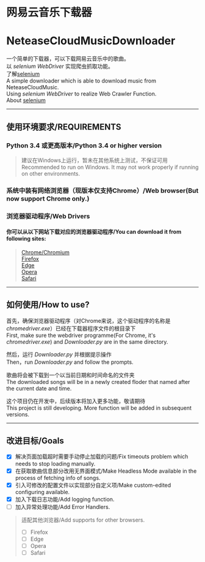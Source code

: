 # 网易云音乐下载器  
# NeteaseCloudMusicDownloader  
一个简单的下载器，可以下载网易云音乐中的歌曲。  
以 _selenium WebDriver_ 实现爬虫抓取功能。  
了解[selenium](https://selenium.dev/)  
A simple downloader which is able to download music from NeteaseCloudMusic.  
Using _selenium WebDriver_ to realize Web Crawler Function.  
About [selenium](https://selenium.dev/)  
- - -
## 使用环境要求/REQUIREMENTS  
### Python 3.4 或更高版本/Python 3.4 or higher version  
> 建议在Windows上运行，暂未在其他系统上测试，不保证可用  
> Recommended to run on Windows. It may not work properly if running on other environments.
### 系统中装有网络浏览器（现版本仅支持Chrome）/Web browser(But now support Chrome only.)  
### 浏览器驱动程序/Web Drivers  
#### 你可以从以下网站下载对应的浏览器驱动程序/You can download it from following sites:  
>[Chrome/Chromium](https://sites.google.com/chromium.org/driver/)  
>[Firefox](https://github.com/mozilla/geckodriver/)  
>[Edge](https://developer.microsoft.com/en-us/microsoft-edge/tools/webdriver/)  
>[Opera](https://github.com/operasoftware/operachromiumdriver/)  
>[Safari](https://webkit.org/blog/6900/webdriver-support-in-safari-10/)  
- - -
## 如何使用/How to use?  
首先，确保浏览器驱动程序（对Chrome来说，这个驱动程序的名称是 _chromedriver.exe_）已经在下载器程序文件的根目录下  
First, make sure the webdriver programme(For Chrome, it's _chromedriver.exe_) and _Downloader.py_ are in the same directory.  
  
然后，运行 _Downloader.py_ 并根据提示操作  
Then，run _Downloader.py_ and follow the prompts.  
  
歌曲将会被下载到一个以当前日期和时间命名的文件夹  
The downloaded songs will be in a newly created floder that named after the current date and time.  


这个项目仍在开发中，后续版本将加入更多功能，敬请期待  
This project is still developing. More function will be added in subsequent versions.  
- - -
## 改进目标/Goals  
- [x] 解决页面加载超时需要手动停止加载的问题/Fix timeouts problem which needs to stop loading manually.
- [x] 在获取歌曲信息部分改用无界面模式/Make Headless Mode available in the process of fetching info of songs.
- [x] 引入可修改的配置文件以实现部分自定义项/Make custom-edited configuring available.
- [x] 加入下载日志功能/Add logging function.
- [ ] 加入异常处理功能/Add Error Handlers.
> 适配其他浏览器/Add supports for other browsers.  
> - [ ] Firefox
> - [ ] Edge
> - [ ] Opera
> - [ ] Safari
